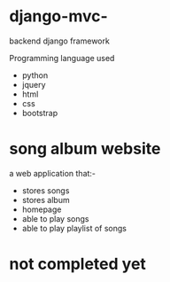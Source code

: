 # django-mvc-
backend django framework


Programming language used                                        
* python              
* jquery              
* html                
* css                 
* bootstrap         



# song album website 
a web application that:-
* stores songs
* stores album 
* homepage
* able to play songs 
* able to play playlist of songs


# not completed yet 

